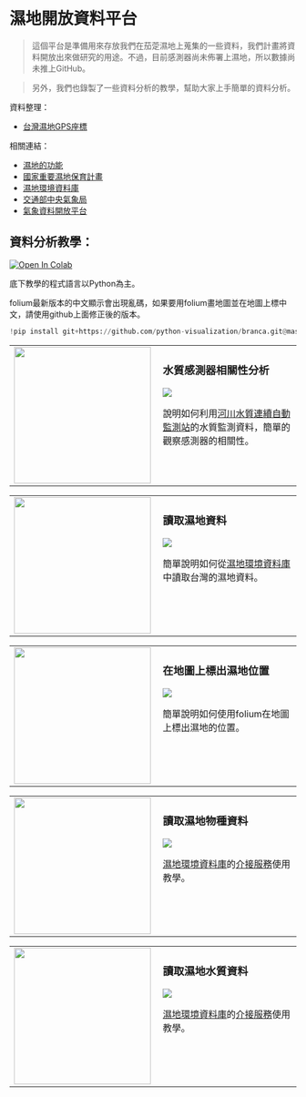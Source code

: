 # 濕地開放資料平台

> 這個平台是準備用來存放我們在茄萣濕地上蒐集的一些資料，我們計畫將資料開放出來做研究的用途。不過，目前感測器尚未佈署上濕地，所以數據尚未推上GitHub。

> 另外，我們也錄製了一些資料分析的教學，幫助大家上手簡單的資料分析。

資料整理：

* [台灣濕地GPS座標](wetlands.csv)

相關連結：

* [濕地的功能](https://wetland-tw.tcd.gov.tw/edu/Features.php)
* [國家重要濕地保育計畫](https://wetland-tw.tcd.gov.tw/tw/index.php)
* [濕地環境資料庫](https://wetland-db.tcd.gov.tw/)
* [交通部中央氣象局](https://www.cwb.gov.tw/V8/C/)
* [氣象資料開放平台](https://opendata.cwb.gov.tw/index)

## 資料分析教學：

[![Open In Colab](https://colab.research.google.com/assets/colab-badge.svg)](https://colab.research.google.com/github/victorgau/wetland_opendata/)

底下教學的程式語言以Python為主。

folium最新版本的中文顯示會出現亂碼，如果要用folium畫地圖並在地圖上標中文，請使用github上面修正後的版本。
```python
!pip install git+https://github.com/python-visualization/branca.git@master
```

<table>
<tr>
<td class="youtube" width="250px"><a href="https://www.youtube.com/watch?v=MwXoQpuR7X0"><img src="http://img.youtube.com/vi/MwXoQpuR7X0/0.jpg" width="240px"></a></td>
<td valign="top" width="400px">
<h3>水質感測器相關性分析</h3>
<a href="https://colab.research.google.com/github/victorgau/wetland_opendata/blob/master/ipynb/%E6%B0%B4%E8%B3%AA%E6%84%9F%E6%B8%AC%E5%99%A8%E7%9B%B8%E9%97%9C%E6%80%A7%E5%88%86%E6%9E%90.ipynb"><img src="https://colab.research.google.com/assets/colab-badge.svg"></a>

說明如何利用<a href="https://ksenlab.ksepb.gov.tw/wq/Default.aspx">河川水質連續自動監測站</a>的水質監測資料，簡單的觀察感測器的相關性。
</td>
</tr>
</table>

<table>
<tr>
<td class="youtube" width="250px"><a href="https://www.youtube.com/watch?v=PnDzBsHBbLc"><img src="http://img.youtube.com/vi/PnDzBsHBbLc/0.jpg" width="240px"></a></td>
<td valign="top" width="400px">
<h3>讀取濕地資料</h3>
<a href="https://colab.research.google.com/github/victorgau/wetland_opendata/blob/master/ipynb/%E8%AE%80%E5%8F%96%E6%BF%95%E5%9C%B0%E8%B3%87%E6%96%99.ipynb"><img src="https://colab.research.google.com/assets/colab-badge.svg"></a>

簡單說明如何從<a href="https://wetland-db.tcd.gov.tw/">濕地環境資料庫</a>中讀取台灣的濕地資料。
</td>
</tr>
</table>

<table>
<tr>
<td class="youtube" width="250px"><a href="https://youtu.be/lLh2988i1g8"><img src="http://img.youtube.com/vi/lLh2988i1g8/0.jpg" width="240px"></a></td>
<td valign="top" width="400px">
<h3>在地圖上標出濕地位置</h3>
<a href="https://colab.research.google.com/github/victorgau/wetland_opendata/blob/master/ipynb/%E5%9C%A8%E5%9C%B0%E5%9C%96%E4%B8%8A%E6%A8%99%E5%87%BA%E6%BF%95%E5%9C%B0%E7%9A%84%E4%BD%8D%E7%BD%AE.ipynb"><img src="https://colab.research.google.com/assets/colab-badge.svg"></a>

簡單說明如何使用folium在地圖上標出濕地的位置。
</td>
</tr>
</table>

<table>
<tr>
<td class="youtube" width="250px"><a href="https://youtu.be/8z7yM4ErRJQ"><img src="http://img.youtube.com/vi/8z7yM4ErRJQ/0.jpg" width="240px"></a></td>
<td valign="top" width="400px">
<h3>讀取濕地物種資料</h3>
<a href="https://colab.research.google.com/github/victorgau/wetland_opendata/blob/master/ipynb/%E8%AE%80%E5%8F%96%E6%BF%95%E5%9C%B0%E7%89%A9%E7%A8%AE%E8%B3%87%E6%96%99.ipynb"><img src="https://colab.research.google.com/assets/colab-badge.svg"></a>

<a href="https://wetland-db.tcd.gov.tw/">濕地環境資料庫</a>的<a href="https://wetland-db.tcd.gov.tw/#/wetlandAPIPage">介接服務</a>使用教學。

</td>
</tr>
</table>

<table>
<tr>
<td class="youtube" width="250px"><a href="https://youtu.be/f1FpGgvxlPE"><img src="http://img.youtube.com/vi/f1FpGgvxlPE/0.jpg" width="240px"></a></td>
<td valign="top" width="400px">
<h3>讀取濕地水質資料</h3>
<a href="https://colab.research.google.com/github/victorgau/wetland_opendata/blob/master/ipynb/%E8%AE%80%E5%8F%96%E6%BF%95%E5%9C%B0%E6%B0%B4%E8%B3%AA%E8%B3%87%E6%96%99.ipynb"><img src="https://colab.research.google.com/assets/colab-badge.svg"></a>

<a href="https://wetland-db.tcd.gov.tw/">濕地環境資料庫</a>的<a href="https://wetland-db.tcd.gov.tw/#/wetlandAPIPage">介接服務</a>使用教學。

</td>
</tr>
</table>
